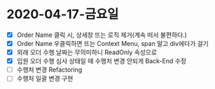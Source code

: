 # 2020-04-17-금요일

- [x] Order Name 클릭 시, 상세창 뜨는 로직 제거(계속 떠서 불편하다.)
- [x] Order Name 우클릭하면 뜨는 Context Menu, span 말고 div에다가 걸기
- [x] 외래 오더 수행 날짜는 무의미하니 ReadOnly 속성으로
- [x] 입원 오더 수행 심사 상태일 때 수행처 변경 안되게 Back-End 수정
- [ ] 수행처 변경 Refactoring
- [ ] 수행처 일괄 변경 구현